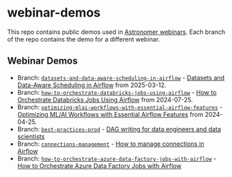 # webinar-demos

This repo contains public demos used in [Astronomer webinars](https://www.astronomer.io/events/webinars/). Each branch of the repo contains the demo for a different webinar.

## Webinar Demos

- Branch: [`datasets-and-data-aware-scheduling-in-airflow`](https://github.com/astronomer/webinar-demos/tree/datasets-and-data-aware-scheduling-in-airflow-video) - [Datasets and Data-Aware Scheduling in Airflow](https://www.astronomer.io/events/webinars/datasets-and-data-aware-scheduling-in-airflow-video) from 2025-03-12.
- Branch: [`how-to-orchestrate-databricks-jobs-using-airflow`](https://github.com/astronomer/webinar-demos/tree/how-to-orchestrate-databricks-jobs-using-airflow) - [How to Orchestrate Databricks Jobs Using Airflow](https://www.astronomer.io/events/webinars/%20orchestrate-databricks-jobs-using-airflow-video/) from 2024-07-25.
- Branch: [`optimizing-mlai-workflows-with-essential-airflow-features`](https://github.com/astronomer/webinar-demos/tree/optimizing-mlai-workflows-with-essential-airflow-features) - [Optimizing ML/AI Workflows with Essential Airflow Features](https://www.astronomer.io/events/webinars/optimizing-ml-ai-workflows-with-essential-airflow-features-video/) from 2024-04-25. 
- Branch: [`best-practices-prod`](https://github.com/astronomer/webinar-demos/tree/best-practices-prod) - [DAG writing for data engineers and data scientists](https://www.astronomer.io/events/webinars/dag-writing-for-data-engineers-and-data-scientists-video/)
- Branch: [`connections-management`](https://github.com/astronomer/webinar-demos/tree/connections-management) - [How to manage connections in Airflow](https://www.astronomer.io/events/webinars/how-to-manage-connections-in-airflow-video/)
- Branch: [`how-to-orchestrate-azure-data-factory-jobs-with-airflow`](https://github.com/astronomer/webinar-demos/tree/how-to-orchestrate-azure-data-factory-jobs-with-airflow) - [How to Orchestrate Azure Data Factory Jobs with Airflow](https://www.astronomer.io/events/webinars/how-to-orchestrate-azure-data-factory-jobs-with-airflow-video/)